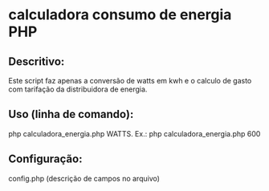 # calculadora consumo de energia PHP
## Descritivo:
Este script faz apenas a conversão de watts em kwh e o calculo de gasto com tarifação da distribuidora de energia.

## Uso (linha de comando):
php calculadora_energia.php WATTS. Ex.: php calculadora_energia.php 600

## Configuração:
config.php (descrição de campos no arquivo)
